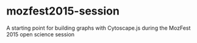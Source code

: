 # mozfest2015-session
A starting point for building graphs with Cytoscape.js during the MozFest 2015 open science session
